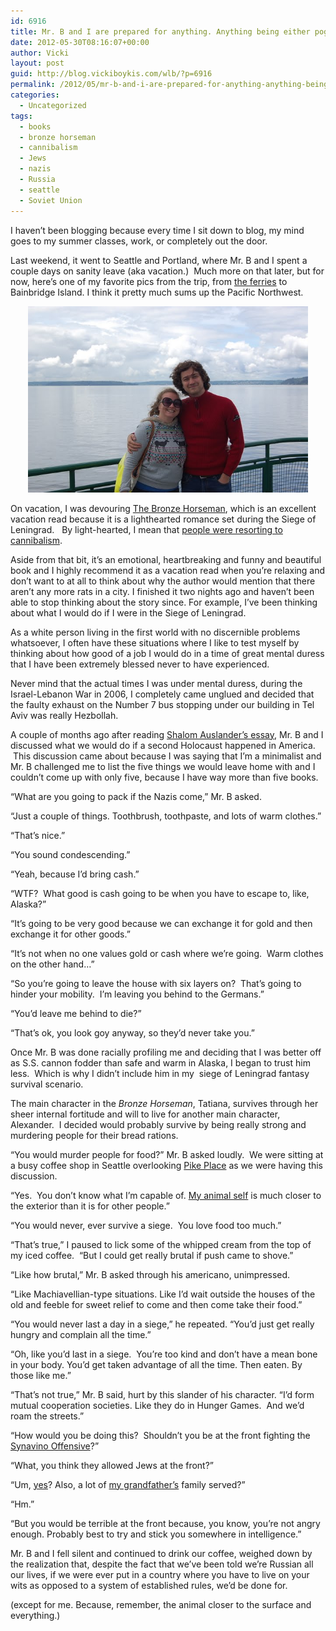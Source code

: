 ```yaml
---
id: 6916
title: Mr. B and I are prepared for anything. Anything being either pogroms or the Siege of Leningrad.
date: 2012-05-30T08:16:07+00:00
author: Vicki
layout: post
guid: http://blog.vickiboykis.com/wlb/?p=6916
permalink: /2012/05/mr-b-and-i-are-prepared-for-anything-anything-being-either-pogroms-or-the-siege-of-leningrad/
categories:
  - Uncategorized
tags:
  - books
  - bronze horseman
  - cannibalism
  - Jews
  - nazis
  - Russia
  - seattle
  - Soviet Union
---
```

I haven&#8217;t been blogging because every time I sit down to blog, my mind goes to my summer classes, work, or completely out the door.

Last weekend, it went to Seattle and Portland, where Mr. B and I spent a couple days on sanity leave (aka vacation.)  Much more on that later, but for now, here&#8217;s one of my favorite pics from the trip, from <a href="http://www.yelp.com/biz/washington-state-ferries-seattle" target="_blank">the ferries</a> to Bainbridge Island. I think it pretty much sums up the Pacific Northwest.

<p style="text-align: center;">
  <a href="https://raw.githubusercontent.com/veekaybee/wlb/gh-pages/assets/images/2012/05/DSC_0937.jpg"><img class="aligncenter  wp-image-6917" title="DSC_0937" src="https://raw.githubusercontent.com/veekaybee/wlb/gh-pages/assets/images/2012/05/DSC_0937.jpg" alt="" width="448" height="298" /></a>
</p>

<p style="text-align: left;">
  On vacation, I was devouring <a href="http://www.amazon.com/The-Bronze-Horseman-Paullina-Simons/dp/0061031127" target="_blank">The Bronze Horseman</a>, which is an excellent vacation read because it is a lighthearted romance set during the Siege of Leningrad.   By light-hearted, I mean that <a href="http://it.stlawu.edu/~rkreuzer/pcavallerano/leningradweb.htm" target="_blank">people were resorting to cannibalism</a>.
</p>

<p style="text-align: left;">
  Aside from that bit, it&#8217;s an emotional, heartbreaking and funny and beautiful book and I highly recommend it as a vacation read when you&#8217;re relaxing and don&#8217;t want to at all to think about why the author would mention that there aren&#8217;t any more rats in a city. I finished it two nights ago and haven&#8217;t been able to stop thinking about the story since. For example, I&#8217;ve been thinking about what I would do if I were in the Siege of Leningrad.
</p>

<p style="text-align: left;">
  As a white person living in the first world with no discernible problems whatsoever, I often have these situations where I like to test myself by thinking about how good of a job I would do in a time of great mental duress that I have been extremely blessed never to have experienced.
</p>

<p style="text-align: left;">
  Never mind that the actual times I was under mental duress, during the Israel-Lebanon War in 2006, I completely came unglued and decided that the faulty exhaust on the Number 7 bus stopping under our building in Tel Aviv was really Hezbollah.
</p>

<p style="text-align: left;">
  A couple of months ago after reading <a href="http://www.tabletmag.com/jewish-life-and-religion/30057/in-the-attic" target="_blank">Shalom Auslander&#8217;s essay</a>, Mr. B and I discussed what we would do if a second Holocaust happened in America.  This discussion came about because I was saying that I&#8217;m a minimalist and Mr. B challenged me to list the five things we would leave home with and I couldn&#8217;t come up with only five, because I have way more than five books.
</p>

<p style="text-align: left;">
  &#8220;What are you going to pack if the Nazis come,&#8221; Mr. B asked.
</p>

<p style="text-align: left;">
  &#8220;Just a couple of things. Toothbrush, toothpaste, and lots of warm clothes.&#8221;
</p>

<p style="text-align: left;">
  &#8220;That&#8217;s nice.&#8221;
</p>

<p style="text-align: left;">
  &#8220;You sound condescending.&#8221;
</p>

<p style="text-align: left;">
  &#8220;Yeah, because I&#8217;d bring cash.&#8221;
</p>

<p style="text-align: left;">
  &#8220;WTF?  What good is cash going to be when you have to escape to, like, Alaska?&#8221;
</p>

<p style="text-align: left;">
  &#8220;It&#8217;s going to be very good because we can exchange it for gold and then exchange it for other goods.&#8221;
</p>

<p style="text-align: left;">
  &#8220;It&#8217;s not when no one values gold or cash where we&#8217;re going.  Warm clothes on the other hand&#8230;&#8221;
</p>

<p style="text-align: left;">
  &#8220;So you&#8217;re going to leave the house with six layers on?  That&#8217;s going to hinder your mobility.  I&#8217;m leaving you behind to the Germans.&#8221;
</p>

<p style="text-align: left;">
  &#8220;You&#8217;d leave me behind to die?&#8221;
</p>

<p style="text-align: left;">
  &#8220;That&#8217;s ok, you look goy anyway, so they&#8217;d never take you.&#8221;
</p>

<p style="text-align: left;">
  Once Mr. B was done racially profiling me and deciding that I was better off as S.S. cannon fodder than safe and warm in Alaska, I began to trust him less.  Which is why I didn&#8217;t include him in my  siege of Leningrad fantasy survival scenario.
</p>

<p style="text-align: left;">
  The main character in the <em>Bronze Horseman</em>, Tatiana, survives through her sheer internal fortitude and will to live for another main character, Alexander.  I decided would probably survive by being really strong and murdering people for their bread rations.
</p>

<p style="text-align: left;">
  &#8220;You would murder people for food?&#8221; Mr. B asked loudly.  We were sitting at a busy coffee shop in Seattle overlooking <a href="http://en.wikipedia.org/wiki/Pike_Place_Market" target="_blank">Pike Place</a> as we were having this discussion.
</p>

<p style="text-align: left;">
  &#8220;Yes.  You don&#8217;t know what I&#8217;m capable of. <a href="http://en.wikipedia.org/wiki/The_Prince" target="_blank">My animal self</a> is much closer to the exterior than it is for other people.&#8221;
</p>

<p style="text-align: left;">
  &#8220;You would never, ever survive a siege.  You love food too much.&#8221;
</p>

<p style="text-align: left;">
  &#8220;That&#8217;s true,&#8221; I paused to lick some of the whipped cream from the top of my iced coffee.  &#8220;But I could get really brutal if push came to shove.&#8221;
</p>

<p style="text-align: left;">
  &#8220;Like how brutal,&#8221; Mr. B asked through his americano, unimpressed.
</p>

<p style="text-align: left;">
  &#8220;Like Machiavellian-type situations. Like I&#8217;d wait outside the houses of the old and feeble for sweet relief to come and then come take their food.&#8221;
</p>

<p style="text-align: left;">
  &#8220;You would never last a day in a siege,&#8221; he repeated. &#8220;You&#8217;d just get really hungry and complain all the time.&#8221;
</p>

<p style="text-align: left;">
  &#8220;Oh, like you&#8217;d last in a siege.  You&#8217;re too kind and don&#8217;t have a mean bone in your body. You&#8217;d get taken advantage of all the time. Then eaten. By those like me.&#8221;
</p>

<p style="text-align: left;">
  &#8220;That&#8217;s not true,&#8221; Mr. B said, hurt by this slander of his character. &#8220;I&#8217;d form mutual cooperation societies. Like they do in Hunger Games.  And we&#8217;d roam the streets.&#8221;
</p>

<p style="text-align: left;">
  &#8220;How would you be doing this?  Shouldn&#8217;t you be at the front fighting the <a href="http://en.wikipedia.org/wiki/Siege_of_Leningrad#Sinyavino_Offensive" target="_blank">Synavino Offensive</a>?&#8221;
</p>

<p style="text-align: left;">
  &#8220;What, you think they allowed Jews at the front?&#8221;
</p>

<p style="text-align: left;">
  &#8220;Um, <a href="http://www.lettersfront.org/" target="_blank">yes</a>? Also, a lot of <a href="http://blog.vickiboykis.com/wlb/2011/10/a-guide-to-trolling-jewish-organizations-featuring-my-grandfather/" target="_blank">my grandfather&#8217;s</a> family served?&#8221;
</p>

<p style="text-align: left;">
  &#8220;Hm.&#8221;
</p>

<p style="text-align: left;">
  &#8220;But you would be terrible at the front because, you know, you&#8217;re not angry enough. Probably best to try and stick you somewhere in intelligence.&#8221;
</p>

<p style="text-align: left;">
  Mr. B and I fell silent and continued to drink our coffee, weighed down by the realization that, despite the fact that we&#8217;ve been told we&#8217;re Russian all our lives, if we were ever put in a country where you have to live on your wits as opposed to a system of established rules, we&#8217;d be done for.
</p>

<p style="text-align: left;">
  (except for me. Because, remember, the animal closer to the surface and everything.)
</p>

<p style="text-align: left;">